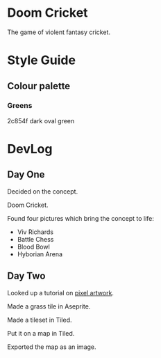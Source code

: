 # Doom Cricket
The game of violent fantasy cricket.



# Style Guide  

## Colour palette

### Greens

2c854f dark oval green  




# DevLog

## Day One

Decided on the concept.  

Doom Cricket.  

Found four pictures which bring the concept to life:  

- Viv Richards  
- Battle Chess  
- Blood Bowl  
- Hyborian Arena  

## Day Two

Looked up a tutorial on [pixel artwork](http://www.yarrninja.com/pixeltutorial/index.html).   

Made a grass tile in Aseprite.  

Made a tileset in Tiled.  

Put it on a map in Tiled.  

Exported the map as an image.

  
